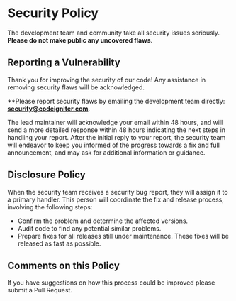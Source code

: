 # Security Policy

The development team and community take all security issues seriously. **Please do not make public any uncovered flaws.**

## Reporting a Vulnerability

Thank you for improving the security of our code! Any assistance in removing security flaws will be acknowledged.

**Please report security flaws by emailing the development team directly: **security@codeigniter.com**.

The lead maintainer will acknowledge your email within 48 hours, and will send a more detailed response within 48 hours indicating
the next steps in handling your report. After the initial reply to your report, the security team will endeavor to keep you informed of the
progress towards a fix and full announcement, and may ask for additional information or guidance.

## Disclosure Policy

When the security team receives a security bug report, they will assign it to a primary handler.
This person will coordinate the fix and release process, involving the following steps:

- Confirm the problem and determine the affected versions.
- Audit code to find any potential similar problems.
- Prepare fixes for all releases still under maintenance. These fixes will be released as fast as possible.

## Comments on this Policy

If you have suggestions on how this process could be improved please submit a Pull Request.
